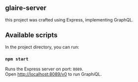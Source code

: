 ## glaire-server
this project was crafted using Express, implementing GraphQL.

## Available scripts

In the project directory, you can run:

### `npm start`

Runs the Express server on port: `8089`.<br>
Open [http://localhost:8089/v0](http://localhost:8089) to run Graph<em>i</em>QL.


